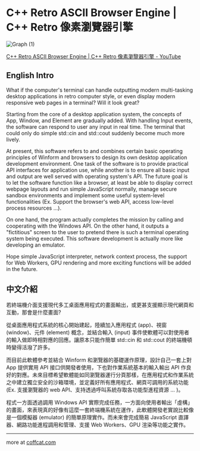 # C++ Retro ASCII Browser Engine | C++ Retro 像素瀏覽器引擎

![Graph (1)](https://github.com/IIIHSUAN/myWINDOWS/assets/53747303/807bad4f-5d32-4ecf-885f-f155b2f2db35)

[C++ Retro ASCII Browser Engine | C++ Retro 像素瀏覽器引擎 - YouTube](https://www.youtube.com/watch?v=RFosePU5LI8&ab_channel=shibacookie)

## English Intro

What if the computer's terminal can handle outputting modern multi-tasking desktop applications in retro computer style, or even display modern responsive web pages in a terminal? Will it look great?

Starting from the core of a desktop application system, the concepts of App, Window, and Element are gradually added. With handling Input events, the software can respond to user any input in real time. The terminal that could only do simple std::cin and std::cout suddenly become much more lively.

At present, this software refers to and combines certain basic operating principles of Winform and browsers to design its own desktop application development environment. One task of the software is to provide practical API interfaces for application use, while another is to ensure all basic input and output are well served with operating system's API. The future goal is to let the software function like a browser, at least be able to display correct webpage layouts and run simple JavaScript normally, manage secure sandbox environments and implement some useful system-level functionalities (Ex. Support the browser's web API, access low-level process resources ...).

On one hand, the program actually completes the mission by calling and cooperating with the Windows API. On the other hand, it outputs a "fictitious" screen to the user to pretend there is such a terminal operating system being executed. This software development is actually more like developing an emulator.

Hope simple JavaScript interpreter, network context process, the support for Web Workers, GPU rendering and more exciting functions will be added in the future.

## 中文介紹

若終端機介面支援現代多工桌面應用程式的畫面輸出，或更甚支援顯示現代網頁和互動，那會是什麼畫面?

從桌面應用程式系統的核心開始建起，陸續加入應用程式 (app)、視窗 (window)、元件 (element) 概念，並結合輸入 (input) 事件使軟體可以對使用者的輸入做即時相對應的回應。讓原本只能作簡單 std::cin 和 std::cout 的終端機頓時變得活潑了許多。

而目前此軟體參考並結合 Winform 和瀏覽器的基礎運作原理，設計自己一套上對 App 提供實用 API 接口供開發者使用，下也對作業系統基本的輸入輸出 API 作良好的對應。未來目標希望軟體能如同瀏覽器運行分頁那樣，在應用程式和作業系統之中建立獨立安全的沙箱環境，並定義好所有應用程式、網頁可調用的系統功能 (Ex. 支援瀏覽器的 web API、支持透過呼叫系統存取各功能型進程資源 ... )。

程式一方面透過調用 Windows API 實際完成任務，一方面向使用者輸出「虛構」的畫面，來表現真的好像有這麼一套終端機系統在運作，此軟體開發老實說比較像是一個模擬器 (emulator) 的簡單原理實作。而未來會完成簡易 JavaScript 直譯器、網路功能進程調用和管理、支援 Web Workers、GPU 渲染等功能之實作。

---

more at [coffcat.com](https://coffcat.com)
